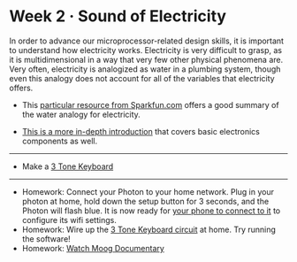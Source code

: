 # Week 2 · Sound of Electricity

In order to advance our microprocessor-related design skills, it is important to understand how electricity works. Electricity is very difficult to grasp, as it is multidimensional in a way that very few other physical phenomena are. Very often, electricity is analogized as water in a plumbing system, though even this analogy does not account for all of the variables that electricity offers.

- This [particular resource from Sparkfun.com](https://learn.sparkfun.com/tutorials/voltage-current-resistance-and-ohms-law/voltage) offers a good summary of the water analogy for electricity.

- [This is a more in-depth introduction](https://www.tigoe.com/pcomp/code/circuits/understanding-electricity/) that covers basic electronics components as well.

-----

- Make a [3 Tone Keyboard](exercise.md)

-----

- Homework: Connect your Photon to your home network. Plug in your photon at home, hold down the setup button for 3 seconds, and the Photon will flash blue. It is now ready for [your phone to connect to it](https://docs.particle.io/guide/getting-started/start/photon/) to configure its wifi settings. 
- Homework: Wire up the [3 Tone Keyboard circuit](exercise.md) at home. Try running the software! 
- Homework: [Watch Moog Documentary](https://www.youtube.com/watch?v=XRg8R-00mjs)